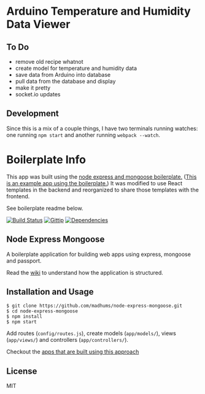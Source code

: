 # Arduino Temperature and Humidity Data Viewer

## To Do

- remove old recipe whatnot
- create model for temperature and humidity data
- save data from Arduino into database
- pull data from the database and display
- make it pretty
- socket.io updates

## Development

Since this is a mix of a couple things, I have two terminals running watches: one running `npm start` and another running `webpack --watch`.

# Boilerplate Info

This app was built using the [node express and mongoose boilerplate.](https://github.com/madhums/node-express-mongoose) ([This is an example app using the boilerplate.](https://github.com/madhums/node-express-mongoose-demo)) It was modified to use React templates in the backend and reorganized to share those templates with the frontend.

See boilerplate readme below.

[![Build Status](https://img.shields.io/travis/madhums/node-express-mongoose.svg?style=flat)](https://travis-ci.org/madhums/node-express-mongoose)
[![Gittip](https://img.shields.io/gratipay/madhums.svg?style=flat)](https://www.gratipay.com/madhums/)
[![Dependencies](https://img.shields.io/david/madhums/node-express-mongoose.svg?style=flat)](https://david-dm.org/madhums/node-express-mongoose)


## Node Express Mongoose

A boilerplate application for building web apps using express, mongoose and passport.

Read the [wiki](https://github.com/madhums/node-express-mongoose/wiki) to understand how the application is structured.

## Installation and Usage

    $ git clone https://github.com/madhums/node-express-mongoose.git
    $ cd node-express-mongoose
    $ npm install
    $ npm start

Add routes (`config/routes.js`), create models (`app/models/`), views (`app/views/`) and controllers (`app/controllers/`).

Checkout the [apps that are built using this approach](https://github.com/madhums/node-express-mongoose/wiki/Apps-built-using-this-approach)

## License

MIT
